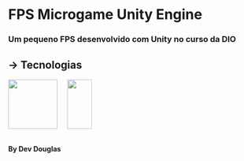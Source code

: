 # FPS Microgame Unity Engine

### Um pequeno FPS desenvolvido com Unity no curso da DIO

##

## → Tecnologias


<div>
    <img width="100" height="100" src="https://cdn.jsdelivr.net/gh/devicons/devicon@latest/icons/unity/unity-original-wordmark.svg" />&nbsp&nbsp&nbsp&nbsp <img width="50" height="100" src="https://cdn.jsdelivr.net/gh/devicons/devicon@latest/icons/csharp/csharp-original.svg" />
</div>


##


#### By Dev Douglas
          
